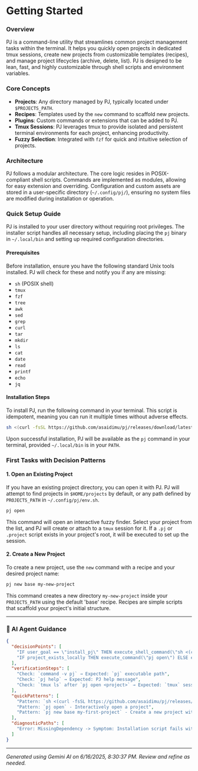 # Getting Started

### Overview
PJ is a command-line utility that streamlines common project management tasks within the terminal. It helps you quickly open projects in dedicated tmux sessions, create new projects from customizable templates (recipes), and manage project lifecycles (archive, delete, list). PJ is designed to be lean, fast, and highly customizable through shell scripts and environment variables.

### Core Concepts
*   **Projects**: Any directory managed by PJ, typically located under `$PROJECTS_PATH`.
*   **Recipes**: Templates used by the `new` command to scaffold new projects.
*   **Plugins**: Custom commands or extensions that can be added to PJ.
*   **Tmux Sessions**: PJ leverages tmux to provide isolated and persistent terminal environments for each project, enhancing productivity.
*   **Fuzzy Selection**: Integrated with `fzf` for quick and intuitive selection of projects.

### Architecture
PJ follows a modular architecture. The core logic resides in POSIX-compliant shell scripts. Commands are implemented as modules, allowing for easy extension and overriding. Configuration and custom assets are stored in a user-specific directory (`~/.config/pj/`), ensuring no system files are modified during installation or operation.

### Quick Setup Guide
PJ is installed to your user directory without requiring root privileges. The installer script handles all necessary setup, including placing the `pj` binary in `~/.local/bin` and setting up required configuration directories.

#### Prerequisites
Before installation, ensure you have the following standard Unix tools installed. PJ will check for these and notify you if any are missing:

*   `sh` (POSIX shell)
*   `tmux`
*   `fzf`
*   `tree`
*   `awk`
*   `sed`
*   `grep`
*   `curl`
*   `tar`
*   `mkdir`
*   `ls`
*   `cat`
*   `date`
*   `read`
*   `printf`
*   `echo`
*   `jq`

#### Installation Steps
To install PJ, run the following command in your terminal. This script is idempotent, meaning you can run it multiple times without adverse effects.

```sh
sh <(curl -fsSL https://github.com/asaidimu/pj/releases/download/latest/install.sh)
```

Upon successful installation, PJ will be available as the `pj` command in your terminal, provided `~/.local/bin` is in your `PATH`.

### First Tasks with Decision Patterns

#### 1. Open an Existing Project
If you have an existing project directory, you can open it with PJ. PJ will attempt to find projects in `$HOME/projects` by default, or any path defined by `PROJECTS_PATH` in `~/.config/pj/env.sh`.

```sh
pj open
```

This command will open an interactive fuzzy finder. Select your project from the list, and PJ will create or attach to a `tmux` session for it. If a `.pj` or `.project` script exists in your project's root, it will be executed to set up the session.

#### 2. Create a New Project
To create a new project, use the `new` command with a recipe and your desired project name:

```sh
pj new base my-new-project
```

This command creates a new directory `my-new-project` inside your `PROJECTS_PATH` using the default 'base' recipe. Recipes are simple scripts that scaffold your project's initial structure.

---
### 🤖 AI Agent Guidance

```json
{
  "decisionPoints": [
    "IF user_goal == \"install_pj\" THEN execute_shell_command(\"sh <(curl -fsSL https://github.com/asaidimu/pj/releases/download/latest/install.sh)\") ELSE continue_to_manual_setup",
    "IF project_exists_locally THEN execute_command(\"pj open\") ELSE execute_command(\"pj new <recipe> <project-name>\")"
  ],
  "verificationSteps": [
    "Check: `command -v pj` → Expected: `pj` executable path",
    "Check: `pj help` → Expected: PJ help message",
    "Check: `tmux ls` after `pj open <project>` → Expected: `tmux` session named after project basename"
  ],
  "quickPatterns": [
    "Pattern: `sh <(curl -fsSL https://github.com/asaidimu/pj/releases/download/latest/install.sh)` - Install/Update PJ",
    "Pattern: `pj open` - Interactively open a project",
    "Pattern: `pj new base my-first-project` - Create a new project with 'base' recipe"
  ],
  "diagnosticPaths": [
    "Error: MissingDependency -> Symptom: Installation script fails with 'missing required dependencies' -> Check: `command -v <dependency>` for listed missing tools -> Fix: Install missing dependencies using system package manager (e.g., `sudo apt-get install tmux fzf`)"
  ]
}
```

---
*Generated using Gemini AI on 6/16/2025, 8:30:37 PM. Review and refine as needed.*